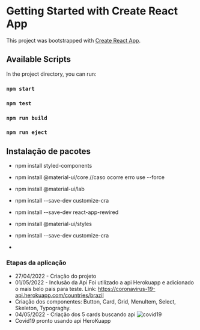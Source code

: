 # Getting Started with Create React App

This project was bootstrapped with [Create React App](https://github.com/facebook/create-react-app).

## Available Scripts

In the project directory, you can run:

### `npm start`

### `npm test`

### `npm run build`

### `npm run eject`



## Instalação de pacotes

* npm install styled-components
* npm install @material-ui/core        //caso ocorre erro use      --force
* npm install @material-ui/lab
* npm install --save-dev customize-cra
* npm install --save-dev react-app-rewired
* npm install @material-ui/styles

* npm install --save-dev customize-cra
* 
### Etapas da aplicação
* 27/04/2022 - Criação do projeto
* 01/05/2022 - Inclusão da Api
  Foi utilizado a api Herokuapp e adicionado o mais belo pais para teste.
  Link: https://coronavirus-19-api.herokuapp.com/countries/brazil
* Criação dos componentes:
  Button, Card, Grid, MenuItem, Select, Skeleton, Typograghy.
* 04/05/2022 - Criação dos 5 cards buscando api
![covid19](https://user-images.githubusercontent.com/66273229/166717083-26507982-df18-44da-9586-495fb05f86f1.png)
* Covid19 pronto usando api HeroKuapp



